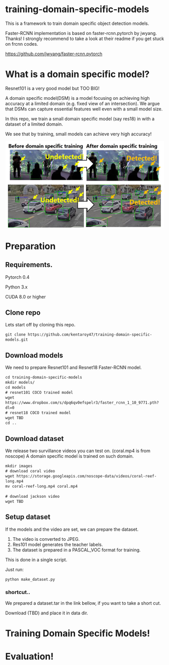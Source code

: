 # training-domain-specific-models
This is a framework to train domain specific object detection models.

Faster-RCNN implementation is based on faster-rcnn.pytorch by jwyang. Thanks!
I strongly recommend to take a look at their readme if you get stuck on frcnn codes.

https://github.com/jwyang/faster-rcnn.pytorch

# What is a domain specific model?
Resnet101 is a very good model but TOO BIG!

A domain specific model(DSM) is a model focusing on achieving high accuracy
at a limited domain (e.g. fixed view of an intersection). We argue that DSMs
can capture essential features well even with a small model size.

In this repo, we train a small domain specific model (say res18) in with a dataset of a limited domain.

We see that by training, small models can achieve very high accuracy!

![dsm](https://github.com/kentaroy47/training-domain-specific-models/blob/master/images/fig1_v2.jpg)


# Preparation

## Requirements.
Pytorch 0.4

Python 3.x

CUDA 8.0 or higher

## Clone repo
Lets start off by cloning this repo.

```
git clone https://github.com/kentaroy47/training-domain-specific-models.git
```

## Download models
We need to prepare Resnet101 and Resnet18 Faster-RCNN model.

```
cd training-domain-specific-models
mkdir models/
cd models
# resnet101 COCO trained model
wget https://www.dropbox.com/s/dpq6qv0efspelr3/faster_rcnn_1_10_9771.pth?dl=0
# resnet18 COCO trained model
wget TBD
cd ..
```

## Download dataset
We release two survillance videos you can test on. (coral.mp4 is from noscope)
A domain specific model is trained on such domain.

```
mkdir images
# download coral video
wget https://storage.googleapis.com/noscope-data/videos/coral-reef-long.mp4
mv coral-reef-long.mp4 coral.mp4

# download jackson video
wget TBD

```

## Setup dataset
If the models and the video are set, we can prepare the dataset.

1. The video is converted to JPEG.
2. Res101 model generates the teacher labels.
3. The dataset is prepared in a PASCAL_VOC format for training.

This is done in a single script.

Just run:

```
python make_dataset.py
```

### shortcut..
We prepared a dataset.tar in the link bellow, if you want to take a short cut.

Download (TBD) and place it in data dir.

# Training Domain Specific Models!

# Evaluation!


